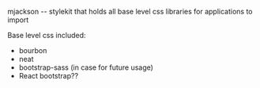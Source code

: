 

mjackson -- stylekit that holds all base level css libraries for applications to import

Base level css included:
- bourbon
- neat
- bootstrap-sass (in case for future usage)
- React bootstrap??

